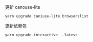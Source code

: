 更新 canouse-lite
``` shell
yarn upgrade caniuse-lite browserslist
```

更新依赖包
``` shell
yarn upgrade-interactive --latest
```